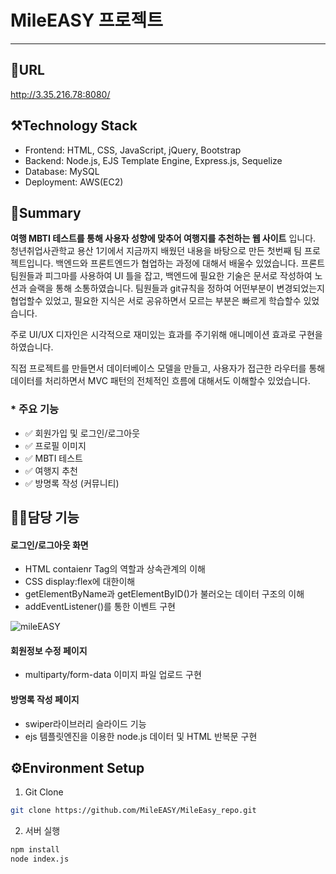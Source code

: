 # MileEASY 프로젝트

---

## 🔗URL

http://3.35.216.78:8080/

## ⚒️Technology Stack

- Frontend: HTML, CSS, JavaScript, jQuery, Bootstrap
- Backend: Node.js, EJS Template Engine, Express.js, Sequelize
- Database: MySQL
- Deployment: AWS(EC2)

## 📝Summary

**여행 MBTI 테스트를 통해 사용자 성향에 맞추어 여행지를 추천하는 웹 사이트** 입니다.
청년취업사관학교 용산 1기에서 지금까지 배웠던 내용을 바탕으로 만든 첫번째 팀 프로젝트입니다.
백엔드와 프론트엔드가 협업하는 과정에 대해서 배울수 있었습니다.
프론트 팀원들과 피그마를 사용하여 UI 틀을 잡고, 백엔드에 필요한 기술은 문서로 작성하여 노션과 슬랙을 통해 소통하였습니다. 팀원들과 git규칙을 정하여 어떤부분이 변경되었는지 협업할수 있었고, 필요한 지식은 서로 공유하면서 모르는 부분은 빠르게 학습할수 있었습니다.

주로 UI/UX 디자인은 시각적으로 재미있는 효과를 주기위해 애니메이션 효과로 구현을 하였습니다.

직접 프로젝트를 만들면서 데이터베이스 모델을 만들고, 사용자가 접근한 라우터를 통해 데이터를 처리하면서 MVC 패턴의 전체적인 흐름에 대해서도 이해할수 있었습니다.

### \* 주요 기능

- ✅ 회원가입 및 로그인/로그아웃
- ✅ 프로필 이미지
- ✅ MBTI 테스트
- ✅ 여행지 추천
- ✅ 방명록 작성 (커뮤니티)

## 🙋‍♀️담당 기능

#### 로그인/로그아웃 화면

- HTML contaienr Tag의 역할과 상속관계의 이해
- CSS display:flex에 대한이해
- getElementByName과 getElementByID()가 불러오는 데이터 구조의 이해
- addEventListener()를 통한 이벤트 구현

![mileEASY](/images/projects/mileEASY.png)

#### 회원정보 수정 페이지

- multiparty/form-data 이미지 파일 업로드 구현

#### 방명록 작성 페이지

- swiper라이브러리 슬라이드 기능
- ejs 템플릿엔진을 이용한 node.js 데이터 및 HTML 반복문 구현

## ⚙️Environment Setup

1. Git Clone

```bash
git clone https://github.com/MileEASY/MileEasy_repo.git
```

2. 서버 실행

```bash
npm install
node index.js
```
